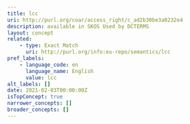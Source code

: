 ```yaml
---
title: lcc
uri: http://purl.org/coar/access_right/c_ad2b30be3a0232e4
description: available in SKOS Used by DCTERMS
layout: concept
related:
    - type: Exact Match
      uri: http://purl.org/info:eu-repo/semantics/lcc
pref_labels:
    - language_code: en
      language_name: English
      value: lcc
alt_labels: []
date: 2021-02-03T00:00:00Z
isTopConcept: true
narrower_concepts: []
broader_concepts: []
---
```


